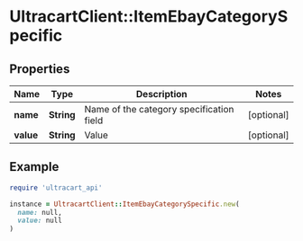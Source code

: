 # UltracartClient::ItemEbayCategorySpecific

## Properties

| Name | Type | Description | Notes |
| ---- | ---- | ----------- | ----- |
| **name** | **String** | Name of the category specification field | [optional] |
| **value** | **String** | Value | [optional] |

## Example

```ruby
require 'ultracart_api'

instance = UltracartClient::ItemEbayCategorySpecific.new(
  name: null,
  value: null
)
```

